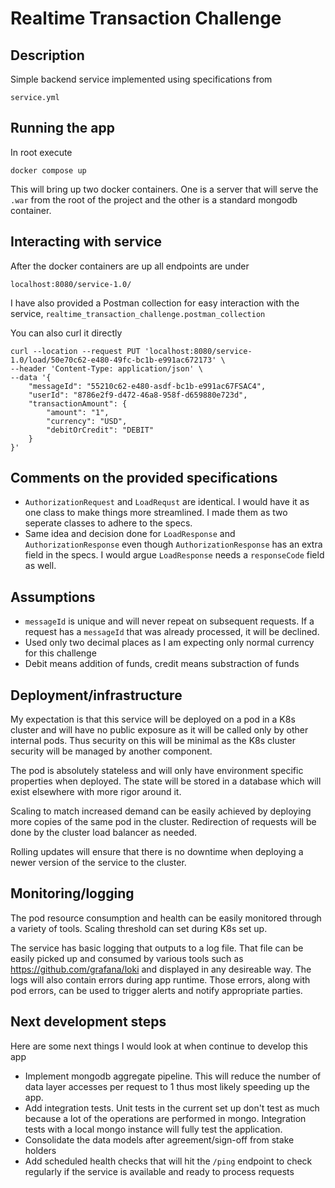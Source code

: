 # Realtime Transaction Challenge

## Description
Simple backend service implemented using specifications from 
```
service.yml
```

## Running the app
In root execute
```
docker compose up
```

This will bring up two docker containers. One is a server that will serve the `.war` from the root of the project and the other is a standard mongodb container.

## Interacting with service
After the docker containers are up all endpoints are under
```
localhost:8080/service-1.0/
```

I have also provided a Postman collection for easy interaction with the service, `realtime_transaction_challenge.postman_collection`

You can also curl it directly
```
curl --location --request PUT 'localhost:8080/service-1.0/load/50e70c62-e480-49fc-bc1b-e991ac672173' \
--header 'Content-Type: application/json' \
--data '{
    "messageId": "55210c62-e480-asdf-bc1b-e991ac67FSAC4",
    "userId": "8786e2f9-d472-46a8-958f-d659880e723d",
    "transactionAmount": {
        "amount": "1",
        "currency": "USD",
        "debitOrCredit": "DEBIT"
    }
}'
```

## Comments on the provided specifications
* `AuthorizationRequest` and `LoadRequst` are identical. I would have it as one class to make things more streamlined. I made them as two seperate classes to adhere to the specs.
* Same idea and decision done for `LoadResponse` and `AuthorizationResponse` even though `AuthorizationResponse` has an extra field in the specs. I would argue `LoadResponse` needs a `responseCode` field as well.


## Assumptions
* `messageId` is unique and will never repeat on subsequent requests. If a request has a `messageId` that was already processed, it will be declined.
* Used only two decimal places as I am expecting only normal currency for this challenge
* Debit means addition of funds, credit means substraction of funds

## Deployment/infrastructure
My expectation is that this service will be deployed on a pod in a K8s cluster and will have no public exposure as it will be called only by other internal pods. Thus security on this will be minimal as the K8s cluster security will be managed by another component.

The pod is absolutely stateless and will only have environment specific properties when deployed. The state will be stored in a database which will exist elsewhere with more rigor around it.

Scaling to match increased demand can be easily achieved by deploying more copies of the same pod in the cluster. Redirection of requests will be done by the cluster load balancer as needed.

Rolling updates will ensure that there is no downtime when deploying a newer version of the service to the cluster.

## Monitoring/logging
The pod resource consumption and health can be easily monitored through a variety of tools. Scaling threshold can set during K8s set up.

The service has basic logging that outputs to a log file. That file can be easily picked up and consumed by various tools such as https://github.com/grafana/loki and displayed in any desireable way. The logs will also contain errors during app runtime. Those errors, along with pod errors, can be used to trigger alerts and notify appropriate parties. 

## Next development steps
Here are some next things I would look at when continue to develop this app
* Implement mongodb aggregate pipeline. This will reduce the number of data layer accesses per request to 1 thus most likely speeding up the app.
* Add integration tests. Unit tests in the current set up don't test as much because a lot of the operations are performed in mongo. Integration tests with a local mongo instance will fully test the application.
* Consolidate the data models after agreement/sign-off from stake holders
* Add scheduled health checks that will hit the `/ping` endpoint to check regularly if the service is available and ready to process requests